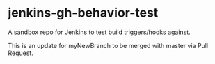 # jenkins-gh-behavior-test
A sandbox repo for Jenkins to test build triggers/hooks against.

This is an update for myNewBranch to be merged with master via Pull Request.
